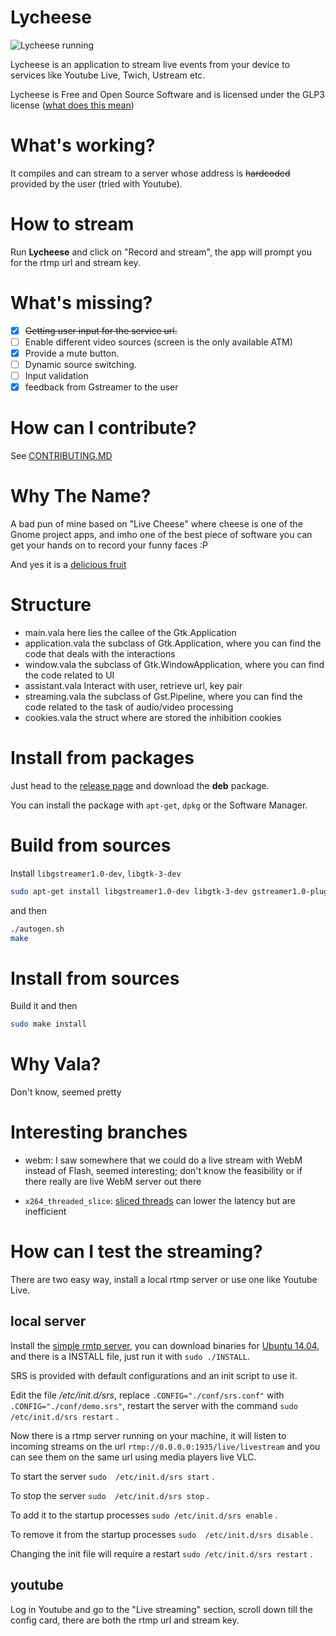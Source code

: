 Lycheese
========

![Lycheese running](https://cloud.githubusercontent.com/assets/4076473/21595306/d7cb9a0e-d12c-11e6-8483-16487adafc50.png)

Lycheese is an application to stream live events from your device to services like Youtube Live, Twich, Ustream etc.

Lycheese is Free and Open Source Software and is licensed under the GLP3 license ([what does this mean][gpl3])


# What's working?

It compiles and can stream to a server whose address is ~~hardcoded~~ provided by the user (tried with Youtube).

# How to stream

Run **Lycheese** and click on "Record and stream", the app will prompt you for the rtmp url and stream key.

# What's missing?

- [x] ~~Getting user input for the service url.~~
- [ ] Enable different video sources (screen is the only available ATM) 
- [x] Provide a mute button.
- [ ] Dynamic source switching.
- [ ] Input validation
- [x] feedback from Gstreamer to the user

# How can I contribute?

See [CONTRIBUTING.MD]()

# Why The Name?

A bad pun of mine based on "Live Cheese" where cheese is one of the Gnome project apps, and imho one of the best piece of software you can get your hands on to record your funny faces :P

And yes it is a [delicious fruit][lychee_on_wikipedia]

# Structure

- main.vala
	here lies the callee of the Gtk.Application
- application.vala
	the subclass of Gtk.Application, where you can find the code that deals with the interactions
- window.vala
	the subclass of Gtk.WindowApplication, where you can find the code related to UI
- assistant.vala
        Interact with user, retrieve url, key pair
- streaming.vala
	the subclass of Gst.Pipeline, where you can find the code related to the task of audio/video processing
- cookies.vala
        the struct where are stored the inhibition cookies 

# Install from packages

Just head to the [release page](https://github.com/EdoPut/lycheese/releases) and download the **deb** package.

You can install the package with `apt-get`, `dpkg` or the Software Manager.

# Build from sources

Install `libgstreamer1.0-dev`, `libgtk-3-dev`

```bash
sudo apt-get install libgstreamer1.0-dev libgtk-3-dev gstreamer1.0-plugins-good gstreamer1.0-plugins-base gstreamer1.0-plugins-bad gstreamer1.0-plugins-ugly
```
and then

```bash
./autogen.sh
make
```

# Install from sources

Build it and then 

```bash
sudo make install
```

# Why Vala?

Don't know, seemed pretty

# Interesting branches

 - webm: I saw somewhere that we could do a live stream with WebM instead of Flash, seemed interesting; don't know the feasibility or if there really are live WebM server out there

 - `x264_threaded_slice`: [sliced threads][sliced_thread] can lower the latency but are inefficient

# How can I test the streaming?

There are two easy way, install a local rtmp server or use one like Youtube Live.

## local server

Install the [simple rmtp server][srs], you can download binaries for [Ubuntu 14.04][srs_binaries], and there is a INSTALL file, just run it with `sudo ./INSTALL`.

SRS is provided with default configurations and an init script to use it.

Edit the file _/etc/init.d/srs_, replace `.CONFIG="./conf/srs.conf"` with `.CONFIG="./conf/demo.srs"`, restart the server with the command `sudo /etc/init.d/srs restart` .

Now there is a rtmp server running on your machine, it will listen to incoming streams on the url `rtmp://0.0.0.0:1935/live/livestream` and you can see them on the same url using media players live VLC.

To start the server `sudo  /etc/init.d/srs start` .

To stop the server `sudo  /etc/init.d/srs stop` .

To add it to the startup processes `sudo /etc/init.d/srs enable` .

To remove it from the startup processes `sudo  /etc/init.d/srs disable` .

Changing the init file will require a restart `sudo /etc/init.d/srs restart` .

## youtube

Log in Youtube and go to the "Live streaming" section, scroll down till the config card, there are both the rtmp url and stream key.

[lychee_on_wikipedia]: https://en.wikipedia.org/wiki/Lychee
[gpl3]: http://www.gnu.org/licenses/gpl-faq.en.html
[sliced_thread]: http://gstreamer.freedesktop.org/data/doc/gstreamer/head/gst-plugins-ugly-plugins/html/gst-plugins-ugly-plugins-x264enc.html#GstX264Enc--sliced-threads
[srs]: https://github.com/simple-rtmp-server/srs
[srs_binaries]: http://winlinvip.github.io/srs.release/releases/
[contributing_file]: https://github.com/EdoPut/lycheese/blob/master/CONTRIBUTING.md
